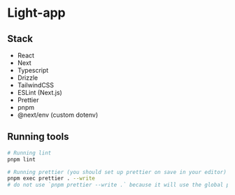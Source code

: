 # Light-app

## Stack
- React
- Next
- Typescript
- Drizzle
- TailwindCSS
- ESLint (Next.js)
- Prettier
- pnpm
- @next/env (custom dotenv)

## Running tools
```bash
# Running lint
pnpm lint

# Running prettier (you should set up prettier on save in your editor)
pnpm exec prettier . --write
# do not use `pnpm prettier --write .` because it will use the global prettier
```
